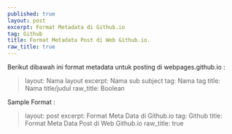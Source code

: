 ```yaml
---
published: true
layout: post
excerpt: Format Metadata di Github.io
tag: Github
title: Format Metadata Post di Web Github.io.
raw_title: true
---
```

Berikut dibawah ini format metadata untuk posting di webpages.github.io :
>	layout: Nama layout 
	excerpt: Nama sub subject 
	tag: Nama tag 
    title: Nama title/judul 
	raw_title: Boolean 

Sample Format :
>	layout: post 
	excerpt: Format Meta Data di Github.io 
	tag: Github 
    title: Format Meta Data Post di Web Github.io 
	raw_title: true
